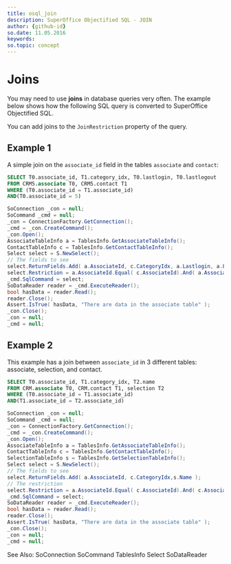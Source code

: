 ```yaml
---
title: osql_join
description: SuperOffice Objectified SQL - JOIN
author: {github-id}
so.date: 11.05.2016
keywords:
so.topic: concept
---
```


# Joins

You may need to use **joins** in database queries very often. The example below shows how the following SQL query is converted to SuperOffice Objectified SQL.

You can add joins to the `JoinRestriction` property of the query.

## Example 1

A simple join on the `associate_id` field in the tables `associate` and `contact`:

```SQL
SELECT T0.associate_id, T1.category_idx, T0.lastlogin, T0.lastlogout
FROM CRM5.associate T0, CRM5.contact T1
WHERE (T0.associate_id = T1.associate_id)
AND(T0.associate_id = 5)
```

```csharp
SoConnection _con = null;
SoCommand _cmd = null;
_con = ConnectionFactory.GetConnection();
_cmd = _con.CreateCommand();
_con.Open();
AssociateTableInfo a = TablesInfo.GetAssociateTableInfo();
ContactTableInfo c = TablesInfo.GetContactTableInfo();
Select select = S.NewSelect();
// The fields to see
select.ReturnFields.Add( a.AssociateId, c.CategoryIdx, a.Lastlogin, a.Lastlogout );
select.Restriction = a.AssociateId.Equal( c.AssociateId).And( a.AssociateId.Equal( S.Parameter( 5 ) ) );
_cmd.SqlCommand = select;
SoDataReader reader = _cmd.ExecuteReader();
bool hasData = reader.Read();
reader.Close();
Assert.IsTrue( hasData, "There are data in the associate table" );
_con.Close();
_con = null;
_cmd = null;
```

## Example 2

This example has a join between `associate_id` in 3 different tables: associate, selection, and contact.

```SQL
SELECT T0.associate_id, T1.category_idx, T2.name
FROM CRM.associate T0, CRM.contact T1, selection T2
WHERE (T0.associate_id = T1.associate_id)
AND(T1.associate_id = T2.associate_id)
```

```csharp
SoConnection _con = null;
SoCommand _cmd = null;
_con = ConnectionFactory.GetConnection();
_cmd = _con.CreateCommand();
_con.Open();
AssociateTableInfo a = TablesInfo.GetAssociateTableInfo();
ContactTableInfo c = TablesInfo.GetContactTableInfo();
SelectionTableInfo s = TablesInfo.GetSelectionTableInfo();
Select select = S.NewSelect();
// The fields to see
select.ReturnFields.Add( a.AssociateId, c.CategoryIdx,s.Name );
// The restriction
select.Restriction = a.AssociateId.Equal( c.AssociateId).And( c.AssociateId.Equal( s.AssociateId ) );
_cmd.SqlCommand = select;
SoDataReader reader = _cmd.ExecuteReader();
bool hasData = reader.Read();
reader.Close();
Assert.IsTrue( hasData, "There are data in the associate table" );
_con.Close();
_con = null;
_cmd = null;
```

See Also: SoConnection SoCommand TablesInfo Select SoDataReader
